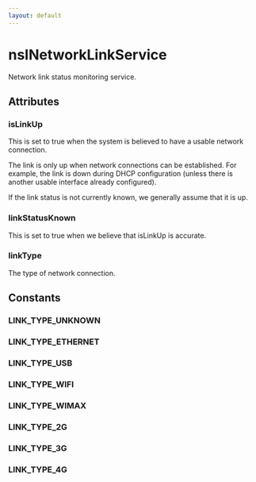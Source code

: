```yaml
---
layout: default
---
```


# nsINetworkLinkService #

Network link status monitoring service.


## Attributes ##

### isLinkUp ###

This is set to true when the system is believed to have a usable
network connection.

The link is only up when network connections can be established. For
example, the link is down during DHCP configuration (unless there
is another usable interface already configured).

If the link status is not currently known, we generally assume that
it is up.


### linkStatusKnown ###

This is set to true when we believe that isLinkUp is accurate.


### linkType ###

The type of network connection.


## Constants ##

### LINK_TYPE_UNKNOWN ###

### LINK_TYPE_ETHERNET ###

### LINK_TYPE_USB ###

### LINK_TYPE_WIFI ###

### LINK_TYPE_WIMAX ###

### LINK_TYPE_2G ###

### LINK_TYPE_3G ###

### LINK_TYPE_4G ###
